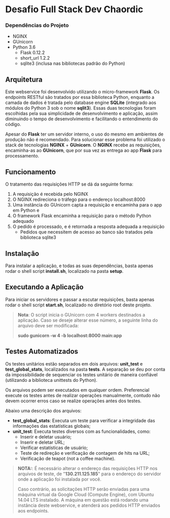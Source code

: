 Desafio Full Stack Dev Chaordic
===================

### Dependências do Projeto

- NGINX
- GUnicorn
- Python 3.6
	- Flask 0.12.2
    - short_url 1.2.2
    - sqlite3 (inclusa nas bibliotecas padrão do Python)

Arquitetura
-------------------

Este webservice foi desenvolvido utilizando o micro-framework **Flask**. Os endpoints RESTful são tratados por essa biblioteca Python, enquanto a camada de dados é tratada pelo database engine **SQLite** (integrado aos módulos do Python 3 sob o nome **sqlit3**). Essas duas tecnologias foram escolhidas pela sua simplicidade de desenvolvimento e aplicação, assim diminuindo o tempo de desenvolvimento e facilitando o entendimento do código.


Apesar do **Flask** ter um servidor interno, o uso do mesmo em ambientes de produção não é recomendado. Para solucionar esse problema foi utilizado o stack de tecnologias **NGINX** + **GUnicorn**. O **NGINX** recebe as requisições, encaminha-as ao **GUnicorn**, que por sua vez as entrega ao app **Flask** para processamento.


Funcionamento
-------------------

O tratamento das requisições HTTP se dá da seguinte forma:

1. A requisição é recebida pelo NGINX
2. O NGINX redireciona o tráfego para o endereço localhost:8000
3. Uma instância do GUnicorn capta a requisição e encaminha para o app em Python e
4. O framework Flask encaminha a requisição para o método Python adequado
5. O pedido é processado, e é retornada a resposta adequada a requisição
    - Pedidos que necessitem de acesso ao banco são tratados pela biblioteca sqlite3


Instalação
-------------------

Para instalar a aplicação, e todas as suas dependências, basta apenas rodar o shell script **install.sh**, localizado na pasta **setup**.


Executando a Aplicação
-------------------

Para iniciar os servidores e passar a escutar requisições, basta apenas rodar o shell script **start.sh**, localizado no diretório root deste projeto.

> **Nota**: O script inicia o GUnicorn com 4 workers destinados a aplicação. Caso se deseje alterar esse número, a seguinte linha do arquivo deve ser modificada:
>
> **sudo gunicorn -w 4 -b localhost:8000 main:app**

Testes Automatizados
-------------------

Os testes unitários estão separados em dois arquivos: **unit_test** e **test_global_stats**, localizados na pasta **tests**. A separação se deu por conta da impossibilidade de sequenciar os testes unitário de maneira confiável (utilizando a biblioteca unittests do Python).

Os arquivos podem ser executados em qualquer ordem. Preferencial execute os testes antes de realizar operações manualmente, contudo não devem ocorrer erros caso se realize operações antes dos testes.

Abaixo uma descrição dos arquivos:

- **test_global_stats**: Executa um teste para verificar a integridade das informações das estatísticas globais;
- **unit_test**: Executa testes diversos com as funcionalidades, como:
    - Inserir e deletar usuário;
    - Inserir e deletar URL;
    - Verificar estatísticas de usuário;
    - Teste de redireção e verificação de contagem de hits na URL;
    - Verificação de teapot (not a coffee machine).

> **NOTA:**: É necessário alterar o endereço das requisições HTTP nos arquivos de teste, de "**130.211.125.185**" para o endereço do servidor onde a aplicação foi instalada por você.
>
> Caso contrário, as solicitações HTTP serão enviadas para uma máquina virtual da Google Cloud (Compute Engine), com Ubuntu 14.04 LTS instalado. A máquina em questão está rodando uma instância deste
> webservice, e atenderá aos pedidos HTTP enviados aos endpoints.
